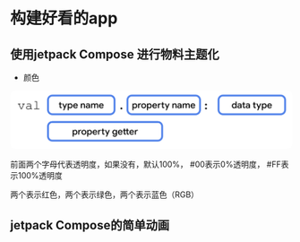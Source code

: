 # 构建好看的app

## 使用jetpack Compose 进行物料主题化

- 颜色

<p>
  <img src="../.vitepress/public/advance/kotlinMore/1.png" alt="vitepress init screenshot" style="border-radius:8px">
</p>

前面两个字母代表透明度，如果没有，默认100%， #00表示0%透明度， #FF表示100%透明度

两个表示红色，两个表示绿色，两个表示蓝色（RGB）

## jetpack Compose的简单动画
